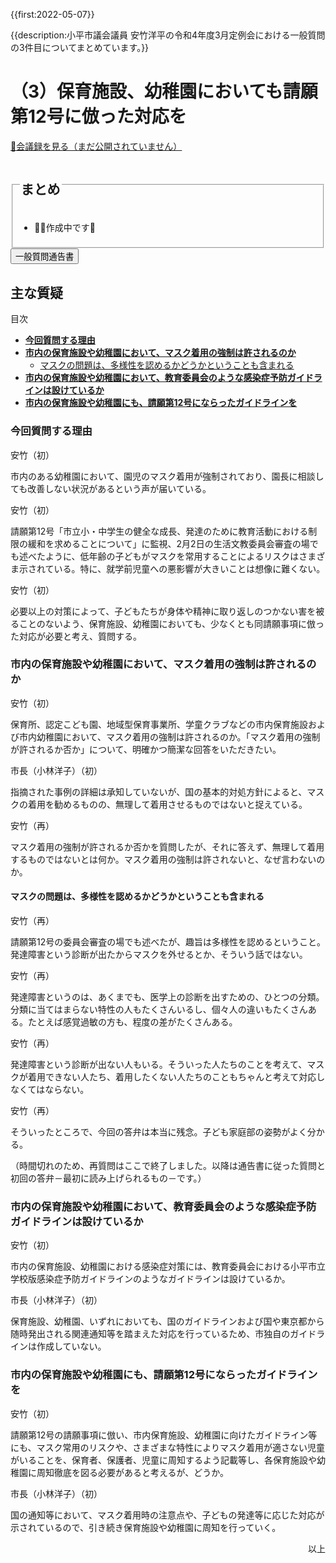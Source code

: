 {{first:2022-05-07}}

{{description:小平市議会議員 安竹洋平の令和4年度3月定例会における一般質問の3件目についてまとめています。}}

# （3）保育施設、幼稚園においても請願第12号に倣った対応を

<p id="read-kaigiroku"><a href="">📄会議録を見る（まだ公開されていません）</a></p>

<fieldset class="pnt">
<legend><h2> まとめ </h2></legend>

- 👷‍♂️作成中です🚧

</fieldset>

<script src="https://documentcloud.adobe.com/view-sdk/main.js" defer></script>
<script type="text/javascript">
const showPDF = (url) => {
    const adobeDCView = new AdobeDC.View({clientId: "897dee58a3dd4a01b1de491cc8e563c3", locale: "ja-JP"});
    const fileName = (url.match(/^(?:[^:\/?#]+:)?(?:\/\/[^\/?#]*)?(?:([^?#]*\/)([^\/?#]*))?(\?[^#]*)?(?:#.*)?$/) ?? [])[2];
    adobeDCView.previewFile({
        content:   {location: {url: url}},
        metaData: {fileName: fileName}
    }, {embedMode: "LIGHT_BOX"});
}
</script>

<button onclick='showPDF("./20220304-ippan-situmon-yasutake-3.pdf")' class="pdf-view-button">
<i class="fa fa-file-pdf-o" aria-hidden="true"></i> 一般質問通告書
</button>



## 主な質疑

<div class="ippan-situgi">

<div class="toc">

目次

- **[今回質問する理由](#今回質問する理由)**
- **[市内の保育施設や幼稚園において、マスク着用の強制は許されるのか](#市内の保育施設や幼稚園においてマスク着用の強制は許されるのか)**
  - [マスクの問題は、多様性を認めるかどうかということも含まれる](#マスクの問題は多様性を認めるかどうかということも含まれる)
- **[市内の保育施設や幼稚園において、教育委員会のような感染症予防ガイドラインは設けているか](#市内の保育施設や幼稚園において教育委員会のような感染症予防ガイドラインは設けているか)**
- **[市内の保育施設や幼稚園にも、請願第12号にならったガイドラインを](#市内の保育施設や幼稚園にも請願第12号にならったガイドラインを)**

</div>

### 今回質問する理由

<div class="balloon bl-left">安竹（初）<br><div>

市内のある幼稚園において、園児のマスク着用が強制されており、園長に相談しても改善しない状況があるという声が届いている。

</div></div>

<div class="balloon bl-left">安竹（初）<br><div>

請願第12号「市立小・中学生の健全な成長、発達のために教育活動における制限の緩和を求めることについて」に監視、2月2日の生活文教委員会審査の場でも述べたように、低年齢の子どもがマスクを常用することによるリスクはさまざま示されている。特に、就学前児童への悪影響が大きいことは想像に難くない。

</div></div>

<div class="balloon bl-left">安竹（初）<br><div>

必要以上の対策によって、子どもたちが身体や精神に取り返しのつかない害を被ることのないよう、保育施設、幼稚園においても、少なくとも同請願事項に倣った対応が必要と考え、質問する。

</div></div>

### 市内の保育施設や幼稚園において、マスク着用の強制は許されるのか

<div class="balloon bl-left">安竹（初）<br><div>

保育所、認定こども園、地域型保育事業所、学童クラブなどの市内保育施設および市内幼稚園において、マスク着用の強制は許されるのか。「マスク着用の強制が許されるか否か」について、明確かつ簡潔な回答をいただきたい。

</div></div>

<div class="balloon bl-right">市長（小林洋子）（初）<br><div>

指摘された事例の詳細は承知していないが、国の基本的対処方針によると、マスクの着用を勧めるものの、無理して着用させるものではないと捉えている。

</div></div>

<div class="balloon bl-left">安竹（再）<br><div>

マスク着用の強制が許されるか否かを質問したが、それに答えず、無理して着用するものではないとは何か。マスク着用の強制は許されないと、なぜ言わないのか。

</div></div>

#### マスクの問題は、多様性を認めるかどうかということも含まれる

<div class="balloon bl-left">安竹（再）<br><div>

請願第12号の委員会審査の場でも述べたが、趣旨は多様性を認めるということ。発達障害という診断が出たからマスクを外せるとか、そういう話ではない。

</div></div>

<div class="balloon bl-left">安竹（再）<br><div>

発達障害というのは、あくまでも、医学上の診断を出すための、ひとつの分類。分類に当てはまらない特性の人もたくさんいるし、個々人の違いもたくさんある。たとえば感覚過敏の方も、程度の差がたくさんある。

</div></div>

<div class="balloon bl-left">安竹（再）<br><div>

発達障害という診断が出ない人もいる。そういった人たちのことを考えて、マスクが着用できない人たち、着用したくない人たちのこともちゃんと考えて対応しなくてはならない。

</div></div>

<div class="balloon bl-left">安竹（再）<br><div>

そういったところで、今回の答弁は本当に残念。子ども家庭部の姿勢がよく分かる。

（時間切れのため、再質問はここで終了しました。以降は通告書に従った質問と初回の答弁－最初に読み上げられるもの－です。）

</div></div>


### 市内の保育施設や幼稚園において、教育委員会のような感染症予防ガイドラインは設けているか

<div class="balloon bl-left">安竹（初）<br><div>

市内の保育施設、幼稚園における感染症対策には、教育委員会における小平市立学校版感染症予防ガイドラインのようなガイドラインは設けているか。

</div></div>

<div class="balloon bl-right">市長（小林洋子）（初）<br><div>

保育施設、幼稚園、いずれにおいても、国のガイドラインおよび国や東京都から随時発出される関連通知等を踏まえた対応を行っているため、市独自のガイドラインは作成していない。

</div></div>

### 市内の保育施設や幼稚園にも、請願第12号にならったガイドラインを

<div class="balloon bl-left">安竹（初）<br><div>

請願第12号の請願事項に倣い、市内保育施設、幼稚園に向けたガイドライン等にも、マスク常用のリスクや、さまざまな特性によりマスク着用が適さない児童がいることを、保育者、保護者、児童に周知するよう記載等し、各保育施設や幼稚園に周知徹底を図る必要があると考えるが、どうか。

</div></div>

<div class="balloon bl-right">市長（小林洋子）（初）<br><div>

国の通知等において、マスク着用時の注意点や、子どもの発達等に応じた対応が示されているので、引き続き保育施設や幼稚園に周知を行っていく。

</div></div>


</div>

<p style="text-align:right">以上</p>